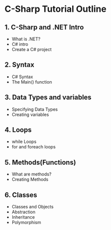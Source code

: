 # C-Sharp Tutorial Outline

## 1. C-Sharp and .NET Intro

* What is .NET?
* C# intro
* Create a C# project

## 2. Syntax

* C# Syntax
* The Main() function

## 3. Data Types and variables

* Specifying Data Types
* Creating variables

## 4. Loops

* while Loops
* for and foreach loops

## 5. Methods(Functions)

* What are methods?
* Creating Methods

## 6. Classes

* Classes and Objects
* Abstraction
* Inheritance
* Polymorphism

